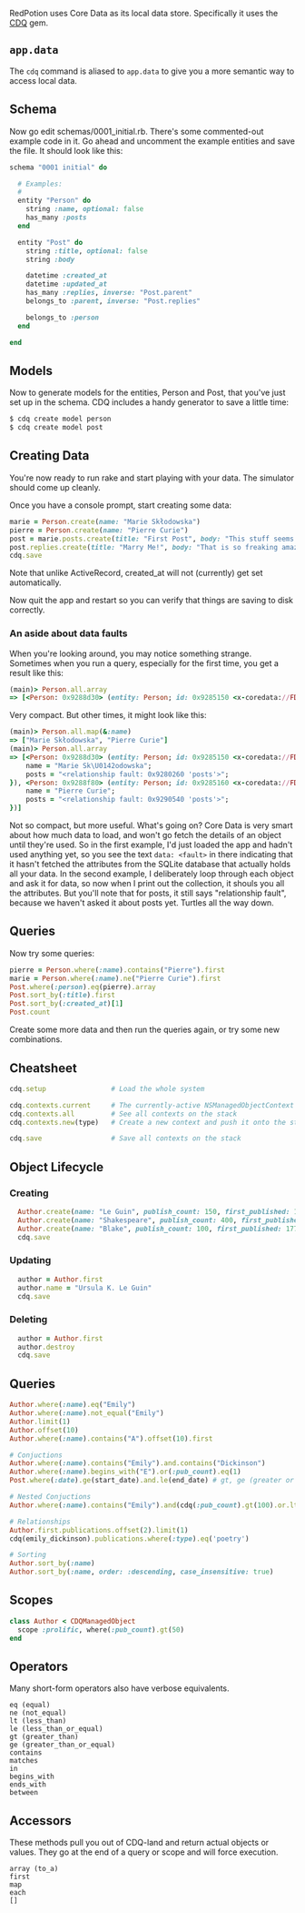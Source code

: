 RedPotion uses Core Data as its local data store. Specifically it uses the [CDQ](https://github.com/infinitered/cdq) gem.

## `app.data`

The `cdq` command is aliased to `app.data` to give you a more semantic way to access local data.

## Schema

Now go edit schemas/0001_initial.rb.  There's some commented-out example code
in it.  Go ahead and uncomment the example entities and save the file.  It should
look like this:

```ruby
schema "0001 initial" do

  # Examples:
  #
  entity "Person" do
    string :name, optional: false
    has_many :posts
  end

  entity "Post" do
    string :title, optional: false
    string :body

    datetime :created_at
    datetime :updated_at
    has_many :replies, inverse: "Post.parent"
    belongs_to :parent, inverse: "Post.replies"

    belongs_to :person
  end

end
```

## Models

Now to generate models for the entities, Person and Post, that you've just set up
in the schema.  CDQ includes a handy generator to save a little time:

```bash
$ cdq create model person
$ cdq create model post
```

## Creating Data

You're now ready to run rake and start playing with your data.  The simulator
should come up cleanly.

Once you have a console prompt, start creating some data:

```ruby
marie = Person.create(name: "Marie Skłodowska")
pierre = Person.create(name: "Pierre Curie")
post = marie.posts.create(title: "First Post", body: "This stuff seems to be glowing.", created_at: Time.now)
post.replies.create(title: "Marry Me!", body: "That is so freaking amazing!", person: pierre, created_at: Time.now)
cdq.save
```

Note that unlike ActiveRecord, created_at will not (currently) get set
automatically. 

Now quit the app and restart so you can verify that things are
saving to disk correctly.

### An aside about data faults

When you're looking around, you may notice something strange.  Sometimes when
you run a query, especially for the first time, you get a result like this:

```ruby
(main)> Person.all.array
=> [<Person: 0x9288d30> (entity: Person; id: 0x9285150 <x-coredata://FD49F7ED-9459-4675-A00F-4CF8B6C1419E/Person/p1> ; data: <fault>), <Person: 0x9288f80> (entity: Person; id: 0x9285160 <x-coredata://FD49F7ED-9459-4675-A00F-4CF8B6C1419E/Person/p2> ; data: <fault>)]
```

Very compact.  But other times, it might look like this:

```ruby
(main)> Person.all.map(&:name)
=> ["Marie Skłodowska", "Pierre Curie"]
(main)> Person.all.array
=> [<Person: 0x9288d30> (entity: Person; id: 0x9285150 <x-coredata://FD49F7ED-9459-4675-A00F-4CF8B6C1419E/Person/p1> ; data: {
    name = "Marie Sk\U0142odowska";
    posts = "<relationship fault: 0x9280260 'posts'>";
}), <Person: 0x9288f80> (entity: Person; id: 0x9285160 <x-coredata://FD49F7ED-9459-4675-A00F-4CF8B6C1419E/Person/p2> ; data: {
    name = "Pierre Curie";
    posts = "<relationship fault: 0x9290540 'posts'>";
})]

```

Not so compact, but more useful.  What's going on?  Core Data is very smart
about how much data to load, and won't go fetch the details of an object until
they're used.  So in the first example, I'd just loaded the app and hadn't used
anything yet, so you see the text ```data: <fault>``` in there indicating that
it hasn't fetched the attributes from the SQLite database that actually holds
all your data.  In the second example, I deliberately loop through each object
and ask it for data, so now when I print out the collection, it shouls you all the
attributes.  But you'll note that for posts, it still says "relationship fault", 
because we haven't asked it about posts yet. Turtles all the way down.

## Queries

Now try some queries:

```ruby
pierre = Person.where(:name).contains("Pierre").first
marie = Person.where(:name).ne("Pierre Curie").first
Post.where(:person).eq(pierre).array
Post.sort_by(:title).first
Post.sort_by(:created_at)[1]
Post.count
```

Create some more data and then run the queries again, or try some new combinations.  

## Cheatsheet

```ruby
cdq.setup                # Load the whole system

cdq.contexts.current     # The currently-active NSManagedObjectContext
cdq.contexts.all         # See all contexts on the stack
cdq.contexts.new(type)   # Create a new context and push it onto the stack

cdq.save                 # Save all contexts on the stack
```

## Object Lifecycle

### Creating
```ruby
  Author.create(name: "Le Guin", publish_count: 150, first_published: 1970)
  Author.create(name: "Shakespeare", publish_count: 400, first_published: 1550)
  Author.create(name: "Blake", publish_count: 100, first_published: 1778)
  cdq.save
```

### Updating
```ruby
  author = Author.first
  author.name = "Ursula K. Le Guin"
  cdq.save
```

### Deleting
```ruby
  author = Author.first
  author.destroy
  cdq.save
```

## Queries

```ruby
Author.where(:name).eq("Emily")
Author.where(:name).not_equal("Emily")
Author.limit(1)
Author.offset(10)
Author.where(:name).contains("A").offset(10).first

# Conjuctions
Author.where(:name).contains("Emily").and.contains("Dickinson")
Author.where(:name).begins_with("E").or(:pub_count).eq(1)
Post.where(:date).ge(start_date).and.le(end_date) # gt, ge (greater or equal), lt, le (less or equal)

# Nested Conjuctions
Author.where(:name).contains("Emily").and(cdq(:pub_count).gt(100).or.lt(10))

# Relationships
Author.first.publications.offset(2).limit(1)
cdq(emily_dickinson).publications.where(:type).eq('poetry')

# Sorting
Author.sort_by(:name)
Author.sort_by(:name, order: :descending, case_insensitive: true)
```

## Scopes

```ruby
class Author < CDQManagedObject
  scope :prolific, where(:pub_count).gt(50)
end
```

## Operators

Many short-form operators also have verbose equivalents.

```
eq (equal)
ne (not_equal)
lt (less_than)
le (less_than_or_equal)
gt (greater_than)
ge (greater_than_or_equal)
contains
matches
in
begins_with
ends_with
between
```

## Accessors

These methods pull you out of CDQ-land and return actual objects or values.
They go at the end of a query or scope and will force execution.

```
array (to_a)
first
map
each
[]
```

